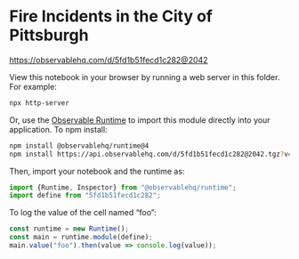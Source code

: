 # Fire Incidents in the City of Pittsburgh

https://observablehq.com/d/5fd1b51fecd1c282@2042

View this notebook in your browser by running a web server in this folder. For
example:

~~~sh
npx http-server
~~~

Or, use the [Observable Runtime](https://github.com/observablehq/runtime) to
import this module directly into your application. To npm install:

~~~sh
npm install @observablehq/runtime@4
npm install https://api.observablehq.com/d/5fd1b51fecd1c282@2042.tgz?v=3
~~~

Then, import your notebook and the runtime as:

~~~js
import {Runtime, Inspector} from "@observablehq/runtime";
import define from "5fd1b51fecd1c282";
~~~

To log the value of the cell named “foo”:

~~~js
const runtime = new Runtime();
const main = runtime.module(define);
main.value("foo").then(value => console.log(value));
~~~
